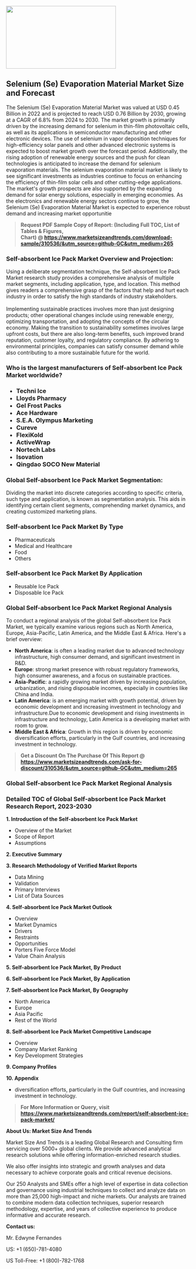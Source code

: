 <p><img class="alignnone size-medium wp-image-20088" src="https://ffe5etoiles.com/wp-content/uploads/2024/12/MST1-300x171.png" alt="" width="300" height="171" /></p><h2>Selenium (Se) Evaporation Material Market Size and Forecast</h2><p>The Selenium (Se) Evaporation Material Market was valued at USD 0.45 Billion in 2022 and is projected to reach USD 0.76 Billion by 2030, growing at a CAGR of 6.8% from 2024 to 2030. The market growth is primarily driven by the increasing demand for selenium in thin-film photovoltaic cells, as well as its applications in semiconductor manufacturing and other electronic devices. The use of selenium in vapor deposition techniques for high-efficiency solar panels and other advanced electronic systems is expected to boost market growth over the forecast period. Additionally, the rising adoption of renewable energy sources and the push for clean technologies is anticipated to increase the demand for selenium evaporation materials. The selenium evaporation material market is likely to see significant investments as industries continue to focus on enhancing the efficiency of thin-film solar cells and other cutting-edge applications. The market's growth prospects are also supported by the expanding demand for solar energy solutions, especially in emerging economies. As the electronics and renewable energy sectors continue to grow, the Selenium (Se) Evaporation Material Market is expected to experience robust demand and increasing market opportunitie</p><blockquote id="" class=""><strong>Request PDF Sample Copy of Report: (Including Full TOC, List of Tables &amp; Figures, Chart)&nbsp;@&nbsp;<strong><a href="https://www.marketsizeandtrends.com/download-sample/310536/&utm_source=github-GC&utm_medium=265" target="_blank">https://www.marketsizeandtrends.com/download-sample/310536/&utm_source=github-GC&utm_medium=265</a></strong></strong></blockquote><h3 id="" class="">Self-absorbent Ice Pack Market&nbsp;Overview and Projection:</h3><p id="" class="">Using a deliberate segmentation technique, the Self-absorbent Ice Pack Market research study provides a comprehensive analysis of multiple market segments, including application, type, and location. This method gives readers a comprehensive grasp of the factors that help and hurt each industry in order to satisfy the high standards of industry stakeholders. <br /> <br />Implementing sustainable practices involves more than just designing products; other operational changes include using renewable energy, optimizing transportation, and adopting the concepts of the circular economy. Making the transition to sustainability sometimes involves large upfront costs, but there are also long-term benefits, such improved brand reputation, customer loyalty, and regulatory compliance. By adhering to environmental principles, companies can satisfy consumer demand while also contributing to a more sustainable future for the world.</p><h3 id="" class="">Who is the largest manufacturers of&nbsp;Self-absorbent Ice Pack Market worldwide?</h3><h3 class=""><p><ul><li>Techni Ice </li><li> Lloyds Pharmacy </li><li> Gel Frost Packs </li><li> Ace Hardware </li><li> S.E.A. Olympus Marketing </li><li> Cureve </li><li> FlexiKold </li><li> ActiveWrap </li><li> Nortech Labs </li><li> Isovation </li><li> Qingdao SOCO New Material</li></ul></p></h3><h3 id="" class="">Global&nbsp;Self-absorbent Ice Pack Market Segmentation:</h3><p id="" class="">Dividing the market into discrete categories according to specific criteria, such type and application, is known as segmentation analysis. This aids in identifying certain client segments, comprehending market dynamics, and creating customized marketing plans.</p><h3 id="" class="">Self-absorbent Ice Pack Market&nbsp;By Type</h3><p><p><ul><li>Pharmaceuticals</li><li> Medical and Healthcare</li><li> Food</li><li> Others</p></li></ul></p></p><h3 id="" class="">Self-absorbent Ice Pack Market&nbsp;By Application</h3><p class=""><p><ul><li>Reusable Ice Pack</li><li> Disposable Ice Pack</li></ul></p></p><h3 id="" class="">Global Self-absorbent Ice Pack Market Regional Analysis</h3><p id="" class="">To conduct a regional analysis of the global Self-absorbent Ice Pack Market, we typically examine various regions such as North America, Europe, Asia-Pacific, Latin America, and the Middle East &amp; Africa. Here's a brief overview:</p><ul><li><strong>North America</strong>: is often a leading market due to advanced technology infrastructure, high consumer demand, and significant investment in R&amp;D.</li><li><strong>Europe</strong>: strong market presence with robust regulatory frameworks, high consumer awareness, and a focus on sustainable practices.</li><li><strong>Asia-Pacific</strong>: a rapidly growing market driven by increasing population, urbanization, and rising disposable incomes, especially in countries like China and India.</li><li><strong>Latin America</strong>: is an emerging market with growth potential, driven by economic development and increasing investment in technology and infrastructure.Due to economic development and rising investments in infrastructure and technology, Latin America is a developing market with room to grow.</li><li><strong>Middle East &amp; Africa</strong>: Growth in this region is driven by economic diversification efforts, particularly in the Gulf countries, and increasing investment in technology.</li></ul><blockquote id="" class=""><strong>Get a Discount On The Purchase Of This Report @ <strong><a href="https://www.marketsizeandtrends.com/ask-for-discount/310536/&utm_source=github-GC&utm_medium=265" target="_blank">https://www.marketsizeandtrends.com/ask-for-discount/310536/&utm_source=github-GC&utm_medium=265</a></strong></strong></blockquote><h3 id="" class="">Global Self-absorbent Ice Pack Market Regional Analysis</h3><h3 id="" class="">Detailed TOC of Global Self-absorbent Ice Pack Market Research Report, 2023-2030</h3><p id="" class=""><strong>1. Introduction of the Self-absorbent Ice Pack Market</strong></p><ul><li>Overview of the Market</li><li>Scope of Report</li><li>Assumptions</li></ul><p id="" class=""><strong>2. Executive Summary</strong></p><p id="" class=""><strong>3. Research Methodology of Verified Market Reports</strong></p><ul><li>Data Mining</li><li>Validation</li><li>Primary Interviews</li><li>List of Data Sources</li></ul><p id="" class=""><strong>4. Self-absorbent Ice Pack Market Outlook</strong></p><ul><li>Overview</li><li>Market Dynamics</li><li>Drivers</li><li>Restraints</li><li>Opportunities</li><li>Porters Five Force Model</li><li>Value Chain Analysis</li></ul><p id="" class=""><strong>5. Self-absorbent Ice Pack Market, By Product</strong></p><p id="" class=""><strong>6. Self-absorbent Ice Pack Market, By Application</strong></p><p id="" class=""><strong>7. Self-absorbent Ice Pack Market, By Geography</strong></p><ul><li>North America</li><li>Europe</li><li>Asia Pacific</li><li>Rest of the World</li></ul><p id="" class=""><strong>8. Self-absorbent Ice Pack Market Competitive Landscape</strong></p><ul><li>Overview</li><li>Company Market Ranking</li><li>Key Development Strategies</li></ul><p id="" class=""><strong>9. Company Profiles</strong></p><p id="" class=""><strong>10. Appendix</strong></p><ul><li>diversification efforts, particularly in the Gulf countries, and increasing investment in technology.</li></ul><blockquote id="" class=""><strong>For More Information or Query, visit <strong><strong><a href="https://www.marketsizeandtrends.com/report/self-absorbent-ice-pack-market/" target="_blank">https://www.marketsizeandtrends.com/report/self-absorbent-ice-pack-market/</a></strong></strong></strong></blockquote><p id="" class=""><strong>About Us: Market Size And Trends</strong></p><p id="" class="">Market Size And Trends is a leading Global Research and Consulting firm servicing over 5000+ global clients. We provide advanced analytical research solutions while offering information-enriched research studies.</p><p id="" class="">We also offer insights into strategic and growth analyses and data necessary to achieve corporate goals and critical revenue decisions.</p><p id="" class="">Our 250 Analysts and SMEs offer a high level of expertise in data collection and governance using industrial techniques to collect and analyze data on more than 25,000 high-impact and niche markets. Our analysts are trained to combine modern data collection techniques, superior research methodology, expertise, and years of collective experience to produce informative and accurate research.</p><p id="" class=""><strong>Contact us:</strong></p><p id="" class="">Mr. Edwyne Fernandes</p><p id="" class="">US: +1 (650)-781-4080</p><p id="" class="">US Toll-Free: +1 (800)-782-1768</p>
